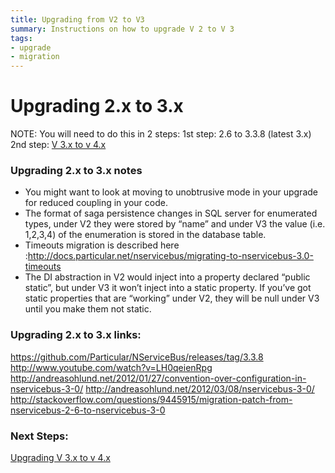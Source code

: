 ```yaml
---
title: Upgrading from V2 to V3
summary: Instructions on how to upgrade V 2 to V 3 
tags:
- upgrade
- migration
---
```

# Upgrading 2.x to 3.x

NOTE: 
You will need to do this in 2 steps:
1st step: 2.6 to 3.3.8 (latest 3.x)
2nd step: [V 3.x to v 4.x](3to4)


### Upgrading 2.x to 3.x notes
- You might want to look at moving to unobtrusive mode in your upgrade for reduced coupling in your code.
- The format of saga persistence changes in SQL server for enumerated types, under V2 they were stored by “name” and under V3 the value (i.e. 1,2,3,4) of the enumeration is stored in the database table. 
- Timeouts migration is described here :http://docs.particular.net/nservicebus/migrating-to-nservicebus-3.0-timeouts
- The DI abstraction in V2 would inject into a property declared “public static”, but under V3 it won’t inject into a static property. If you’ve got static properties that are “working” under V2, they will be null under V3 until you make them not static.

### Upgrading 2.x to 3.x links:
https://github.com/Particular/NServiceBus/releases/tag/3.3.8
http://www.youtube.com/watch?v=LH0qeienRpg
http://andreasohlund.net/2012/01/27/convention-over-configuration-in-nservicebus-3-0/
http://andreasohlund.net/2012/03/08/nservicebus-3-0/
http://stackoverflow.com/questions/9445915/migration-patch-from-nservicebus-2-6-to-nservicebus-3-0

### Next Steps:
[Upgrading V 3.x to v 4.x](3to4)
